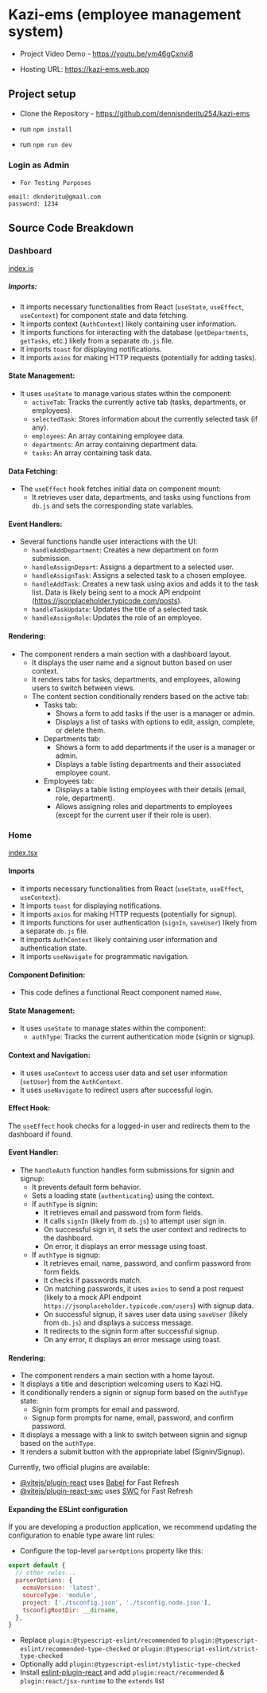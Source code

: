 # Kazi-ems (employee management system)

- Project Video Demo - https://youtu.be/ym46gCxnvi8 

- Hosting URL: https://kazi-ems.web.app 

## Project setup

- Clone the Repository - https://github.com/dennisnderitu254/kazi-ems 

- run `npm install`

- run `npm run dev`

### Login as Admin

- `For Testing Purposes`

```
email: dknderitu@gmail.com
password: 1234
```

## Source Code Breakdown

### Dashboard

[index.js](src/pages/dashboard/index.tsx)

##### Imports:

- It imports necessary functionalities from React (`useState`, `useEffect`, `useContext`) for component state and data fetching.
- It imports context (`AuthContext`) likely containing user information.
- It imports functions for interacting with the database (`getDepartments`, `getTasks`, etc.) likely from a separate `db.js` file.
- It imports `toast` for displaying notifications.
- It imports `axios` for making HTTP requests (potentially for adding tasks).


#### State Management:

* It uses `useState` to manage various states within the component:
  - `activeTab`: Tracks the currently active tab (tasks, departments, or employees).
  - `selectedTask`: Stores information about the currently selected task (if any).
  - `employees`: An array containing employee data.
  - `departments`: An array containing department data.
  - `tasks`: An array containing task data.

#### Data Fetching:

* The `useEffect` hook fetches initial data on component mount:
  - It retrieves user data, departments, and tasks using functions from `db.js` and sets the corresponding state variables.


#### Event Handlers:

* Several functions handle user interactions with the UI:
  - `handleAddDepartment`: Creates a new department on form submission.
  - `handleAssignDepart`: Assigns a department to a selected user.
  - `handleAssignTask`: Assigns a selected task to a chosen employee.
  - `handleAddTask`: Creates a new task using axios and adds it to the task list. Data is   likely being sent to a mock API endpoint (https://jsonplaceholder.typicode.com/posts).
  - `handleTaskUpdate`: Updates the title of a selected task.
  - `handleAssignRole`: Updates the role of an employee.


#### Rendering:

* The component renders a main section with a dashboard layout.
  - It displays the user name and a signout button based on user context.
  - It renders tabs for tasks, departments, and employees, allowing users to switch between views.
  - The content section conditionally renders based on the active tab:
    - Tasks tab:
      - Shows a form to add tasks if the user is a manager or admin.
      - Displays a list of tasks with options to edit, assign, complete, or delete them.
    - Departments tab:
      - Shows a form to add departments if the user is a manager or admin.
      - Displays a table listing departments and their associated employee count.
    - Employees tab:
        - Displays a table listing employees with their details (email, role, department).
        - Allows assigning roles and departments to employees (except for the current user if their role is user).

### Home

[index.tsx](src/pages/home/index.tsx)

#### Imports

- It imports necessary functionalities from React (`useState`, `useEffect`, `useContext`).
- It imports `toast` for displaying notifications.
- It imports `axios` for making HTTP requests (potentially for signup).
- It imports functions for user authentication (`signIn`, `saveUser`) likely from a separate `db.js` file.
- It imports `AuthContext` likely containing user information and authentication state.
- It imports `useNavigate` for programmatic navigation.

#### Component Definition:

- This code defines a functional React component named `Home`.

#### State Management:

- It uses `useState` to manage states within the component:
    - `authType`: Tracks the current authentication mode (signin or signup).

#### Context and Navigation:

- It uses `useContext` to access user data and set user information (`setUser`) from the `AuthContext`.
- It uses `useNavigate` to redirect users after successful login.

#### Effect Hook:

The `useEffect` hook checks for a logged-in user and redirects them to the dashboard if found.


#### Event Handler:

- The `handleAuth` function handles form submissions for signin and signup:
  - It prevents default form behavior.
  - Sets a loading state (`authenticating`) using the context.
  - If `authType` is signin:
    - It retrieves email and password from form fields.
    - It calls `signIn` (likely from `db.js`) to attempt user sign in.
    - On successful sign in, it sets the user context and redirects to the dashboard.
    - On error, it displays an error message using toast.
  - If `authType` is signup:
    - It retrieves email, name, password, and confirm password from form fields.
    - It checks if passwords match.
    - On matching passwords, it uses `axios` to send a post request (likely to a mock API endpoint `https://jsonplaceholder.typicode.com/users`) with signup data.
    - On successful signup, it saves user data using `saveUser` (likely from `db.js`) and displays a success message.
    - It redirects to the signin form after successful signup.
    - On any error, it displays an error message using toast.

#### Rendering:

- The component renders a main section with a home layout.
- It displays a title and description welcoming users to Kazi HQ.
- It conditionally renders a signin or signup form based on the `authType` state:
  - Signin form prompts for email and password.
  - Signup form prompts for name, email, password, and confirm password.
- It displays a message with a link to switch between signin and signup based on the `authType`.
- It renders a submit button with the appropriate label (Signin/Signup).

Currently, two official plugins are available:

- [@vitejs/plugin-react](https://github.com/vitejs/vite-plugin-react/blob/main/packages/plugin-react/README.md) uses [Babel](https://babeljs.io/) for Fast Refresh
- [@vitejs/plugin-react-swc](https://github.com/vitejs/vite-plugin-react-swc) uses [SWC](https://swc.rs/) for Fast Refresh

#### Expanding the ESLint configuration

If you are developing a production application, we recommend updating the configuration to enable type aware lint rules:

- Configure the top-level `parserOptions` property like this:

```js
export default {
  // other rules...
  parserOptions: {
    ecmaVersion: 'latest',
    sourceType: 'module',
    project: ['./tsconfig.json', './tsconfig.node.json'],
    tsconfigRootDir: __dirname,
  },
}
```

- Replace `plugin:@typescript-eslint/recommended` to `plugin:@typescript-eslint/recommended-type-checked` or `plugin:@typescript-eslint/strict-type-checked`
- Optionally add `plugin:@typescript-eslint/stylistic-type-checked`
- Install [eslint-plugin-react](https://github.com/jsx-eslint/eslint-plugin-react) and add `plugin:react/recommended` & `plugin:react/jsx-runtime` to the `extends` list
